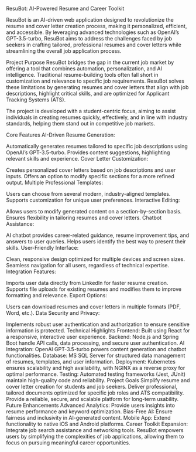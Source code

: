 ResuBot: AI-Powered Resume and Career Toolkit

ResuBot is an AI-driven web application designed to revolutionize the resume and cover letter creation process, making it personalized, efficient, and accessible. By leveraging advanced technologies such as OpenAI’s GPT-3.5-turbo, ResuBot aims to address the challenges faced by job seekers in crafting tailored, professional resumes and cover letters while streamlining the overall job application process.

Project Purpose
ResuBot bridges the gap in the current job market by offering a tool that combines automation, personalization, and AI intelligence. Traditional resume-building tools often fall short in customization and relevance to specific job requirements. ResuBot solves these limitations by generating resumes and cover letters that align with job descriptions, highlight critical skills, and are optimized for Applicant Tracking Systems (ATS).

The project is developed with a student-centric focus, aiming to assist individuals in creating resumes quickly, effectively, and in line with industry standards, helping them stand out in competitive job markets.

Core Features
AI-Driven Resume Generation:

Automatically generates resumes tailored to specific job descriptions using OpenAI’s GPT-3.5-turbo.
Provides content suggestions, highlighting relevant skills and experience.
Cover Letter Customization:

Creates personalized cover letters based on job descriptions and user inputs.
Offers an option to modify specific sections for a more refined output.
Multiple Professional Templates:

Users can choose from several modern, industry-aligned templates.
Supports customization for unique user preferences.
Interactive Editing:

Allows users to modify generated content on a section-by-section basis.
Ensures flexibility in tailoring resumes and cover letters.
Chatbot Assistance:

AI chatbot provides career-related guidance, resume improvement tips, and answers to user queries.
Helps users identify the best way to present their skills.
User-Friendly Interface:

Clean, responsive design optimized for multiple devices and screen sizes.
Seamless navigation for all users, regardless of technical expertise.
Integration Features:

Imports user data directly from LinkedIn for faster resume creation.
Supports file uploads for existing resumes and modifies them to improve formatting and relevance.
Export Options:

Users can download resumes and cover letters in multiple formats (PDF, Word, etc.).
Data Security and Privacy:

Implements robust user authentication and authorization to ensure sensitive information is protected.
Technical Highlights
Frontend: Built using React for a responsive, interactive user experience.
Backend: Node.js and Spring Boot handle API calls, data processing, and secure user authentication.
AI Integration: OpenAI GPT-3.5-turbo powers content generation and chatbot functionalities.
Database: MS SQL Server for structured data management of resumes, templates, and user information.
Deployment: Kubernetes ensures scalability and high availability, with NGINX as a reverse proxy for optimal performance.
Testing: Automated testing frameworks (Jest, JUnit) maintain high-quality code and reliability.
Project Goals
Simplify resume and cover letter creation for students and job seekers.
Deliver professional, tailored documents optimized for specific job roles and ATS compatibility.
Provide a reliable, secure, and scalable platform for long-term usability.
Future Enhancements
Advanced Analytics: Provide users insights into resume performance and keyword optimization.
Bias-Free AI: Ensure fairness and inclusivity in AI-generated content.
Mobile App: Extend functionality to native iOS and Android platforms.
Career Toolkit Expansion: Integrate job search assistance and networking tools.
ResuBot empowers users by simplifying the complexities of job applications, allowing them to focus on pursuing meaningful career opportunities.
